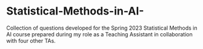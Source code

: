 # Statistical-Methods-in-AI-
Collection of questions developed for the Spring 2023 Statistical Methods in AI course prepared during my role as a Teaching Assistant in collaboration with four other TAs.
